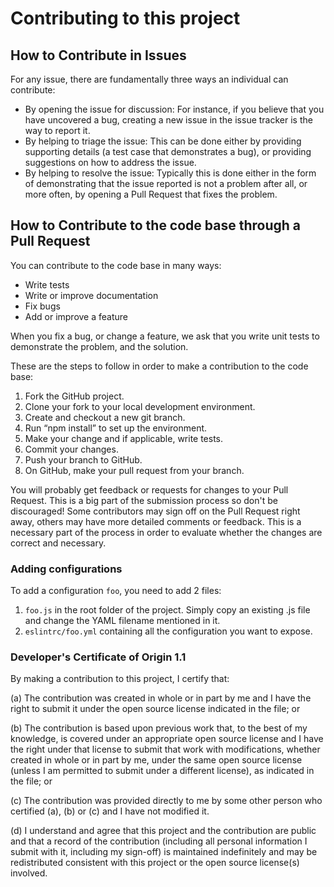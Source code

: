 # Contributing to this project

## How to Contribute in Issues

For any issue, there are fundamentally three ways an individual can contribute:

- By opening the issue for discussion: For instance, if you believe that you have uncovered a bug, creating a new issue in the issue tracker is the way to report it.
- By helping to triage the issue: This can be done either by providing supporting details (a test case that demonstrates a bug), or providing suggestions on how to address the issue.
- By helping to resolve the issue: Typically this is done either in the form of demonstrating that the issue reported is not a problem after all, or more often, by opening a Pull Request that fixes the problem.

## How to Contribute to the code base through a Pull Request

You can contribute to the code base in many ways:

- Write tests
- Write or improve documentation
- Fix bugs
- Add or improve a feature

When you fix a bug, or change a feature, we ask that you write unit tests to demonstrate the problem, and the solution.

These are the steps to follow in order to make a contribution to the code base:

1. Fork the GitHub project.
2. Clone your fork to your local development environment.
3. Create and checkout a new git branch.
4. Run “npm install” to set up the environment.
5. Make your change and if applicable, write tests.
6. Commit your changes.
7. Push your branch to GitHub.
8. On GitHub, make your pull request from your branch.

You will probably get feedback or requests for changes to your Pull Request. This is a big part of the submission process so don't be discouraged! Some contributors may sign off on the Pull Request right away, others may have more detailed comments or feedback. This is a necessary part of the process in order to evaluate whether the changes are correct and necessary.

### Adding configurations

To add a configuration `foo`, you need to add 2 files:

1. `foo.js` in the root folder of the project. Simply copy an existing .js file and change the YAML filename mentioned in it.
2. `eslintrc/foo.yml` containing all the configuration you want to expose.

### Developer's Certificate of Origin 1.1

By making a contribution to this project, I certify that:

(a) The contribution was created in whole or in part by me and I
    have the right to submit it under the open source license
    indicated in the file; or

(b) The contribution is based upon previous work that, to the best
    of my knowledge, is covered under an appropriate open source
    license and I have the right under that license to submit that
    work with modifications, whether created in whole or in part
    by me, under the same open source license (unless I am
    permitted to submit under a different license), as indicated
    in the file; or

(c) The contribution was provided directly to me by some other
    person who certified (a), (b) or (c) and I have not modified
    it.

(d) I understand and agree that this project and the contribution
    are public and that a record of the contribution (including all
    personal information I submit with it, including my sign-off) is
    maintained indefinitely and may be redistributed consistent with
    this project or the open source license(s) involved.
